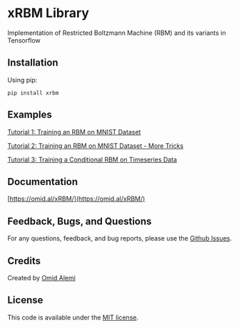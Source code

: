 # xRBM Library
Implementation of Restricted Boltzmann Machine (RBM) and its variants in Tensorflow

## Installation
Using pip:

```pip install xrbm```

## Examples
[Tutorial 1: Training an RBM on MNIST Dataset](https://github.com/omimo/xRBM/blob/master/examples/01-RBM-MNIST.ipynb)

[Tutorial 2: Training an RBM on MNIST Dataset - More Tricks](https://github.com/omimo/xRBM/blob/master/examples/02-RBM-MNIST-Customized.ipynb)

[Tutorial 3: Training a Conditional RBM on Timeseries Data](https://github.com/omimo/xRBM/blob/master/examples/03-CRBM-Wave.ipynb)


## Documentation
[https://omid.al/xRBM/](https://omid.al/xRBM/)

## Feedback, Bugs, and Questions
For any questions, feedback, and bug reports, please use the [Github Issues](https://github.com/omimo/xRBM/issues).

## Credits
Created by [Omid Alemi](https://omid.al/projects/)


## License
This code is available under the [MIT license](http://opensource.org/licenses/MIT).

